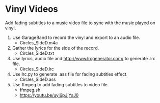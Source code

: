 # Vinyl Videos

Add fading subtitles to a music video file to sync with the music played on vinyl.

1. Use GarageBand to record the vinyl and export to an audio file.
    - Circles_SideD.m4a
2. Gather the lyrics for the side of the record.
    - Circles_SideD.txt
3. Use lyrics, audio file and http://www.lrcgenerator.com/ to generate .lrc file.
    - Circles_SideD.lrc
4. Use lrc.py to generate .ass file for fading subtitles effect.
    - Circles_SideD.ass
5. Use ffmpeg to add fading subtitles to video file.
    - ffmpeg.sh
    - https://youtu.be/uyl6pJjYsJ0
